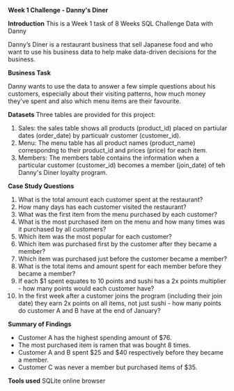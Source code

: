 **Week 1 Challenge - Danny's Diner**

**Introduction**
This is a Week 1 task of 8 Weeks SQL Challenge Data with Danny

Danny’s Diner is a restaurant business that sell Japanese food and who want to use his business data to help make data-driven decisions for the business.

**Business Task**

Danny wants to use the data to answer a few simple questions about his customers, especially about their visiting patterns, how much money they’ve spent and also which menu items are their favourite.

**Datasets**
Three tables are provided for this project:
1. Sales: the sales table shows all products (product_id) placed on partiular dates (order_date) by particualr customer (customer_id).
2. Menu: The menu table has all product names (product_name) correspondng to their product_id and prices (price) for each item.
3. Members: The members table contains the information when a particular customer (customer_id) becomes a member (join_date) of teh Danny's Diner loyalty program.


**Case Study Questions**

1. What is the total amount each customer spent at the restaurant?
2. How many days has each customer visited the restaurant?
3. What was the first item from the menu purchased by each customer?
4. What is the most purchased item on the menu and how many times was it purchased by all customers?
5. Which item was the most popular for each customer?
6. Which item was purchased first by the customer after they became a member?
7. Which item was purchased just before the customer became a member?
8. What is the total items and amount spent for each member before they became a member?
9. If each $1 spent equates to 10 points and sushi has a 2x points multiplier - how many points would each customer have?
10. In the first week after a customer joins the program (including their join date) they earn 2x points on all items, not just sushi - how many points do customer A and B have at the end of January?

**Summary of Findings**
- Customer A has the highest spending amount of $76.
- The most purchased item is ramen that was bought 8 times.
- Customer A and B spent $25 and $40 respectively before they became a member.
- Customer C was never a member but purchased items of $35.

**Tools used**
SQLite online browser

   


